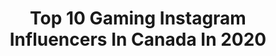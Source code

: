 ---
title: Top 10 Gaming Instagram Influencers In Canada In 2020
description: >-
  Find top gaming Instagram influencers in Canada in 2020. Most popular hashtags: #fyp #boredathome #happyathome #foryoupage.
platform: Instagram
profiles:
  - username: "sachietv"
    fullname: >-
      🌺 𝖘𝖆𝖈𝖍𝖎𝖊
    location: "Canada"
    followers: 22183
    engagement: 919
    commentsToLikes: 0.014516
    avatar: "https://scontent-bos3-1.cdninstagram.com/v/t51.2885-19/s320x320/70770849_980708592271061_92691969842610176_n.jpg?_nc_ht=scontent-bos3-1.cdninstagram.com&_nc_ohc=4jMOq0XpcQQAX-Dm9o4&oh=90ce4699712e86c2998d665a44a3417b&oe=5EBC2862"
    verified: false
    hashtags: "#britishshorthairkitten, #wasian, #fyp, #foryoupage"
  - username: "stella.luna.cos"
    fullname: >-
      ☆Hi Stella Luna☆
    location: "Canada"
    followers: 19062
    engagement: 677
    commentsToLikes: 0.026597
    avatar: "https://scontent-lht6-1.cdninstagram.com/v/t51.2885-19/s320x320/46836644_199884817628133_1875024451888742400_n.jpg?_nc_ht=scontent-lht6-1.cdninstagram.com&_nc_ohc=OdKAsoMQarcAX_6711y&oh=8bd8bae7e87864aa9846d6cfb7149e89&oe=5EB7864B"
    verified: false
    hashtags: "#schoolwatch, #shoto, #poolside, #ahricosplay"
  - username: "setup_shortcut"
    fullname: >-
      Gaming Setups | Gaming PCs 🎮
    location: "Canada"
    followers: 13268
    engagement: 1164
    commentsToLikes: 0.043710
    avatar: "https://instagram.ficn4-1.fna.fbcdn.net/v/t51.2885-19/s320x320/70594791_489802808528922_3056492701441589248_n.jpg?_nc_ht=instagram.ficn4-1.fna.fbcdn.net&_nc_ohc=3T7jEnAycKEAX9W7Usw&oh=2c3de6e1137a15407261c8482d78dc50&oe=5E9E6163"
    verified: false
    hashtags: "#pcmasterrace, #customroom, #gamestation, #gamingpc"
  - username: "cahlaflour"
    fullname: >-
      cahlaflour
    location: "Canada"
    followers: 10289
    engagement: 1266
    commentsToLikes: 0.021404
    avatar: "https://scontent-lhr8-1.cdninstagram.com/v/t51.2885-19/s320x320/80047952_1008502959513646_5718298365310009344_n.jpg?_nc_ht=scontent-lhr8-1.cdninstagram.com&_nc_ohc=w3WSggdCdqEAX-UrmbA&oh=fd85ae273ca7e914e1b75bed0db981f5&oe=5EB96358"
    verified: false
    hashtags: "#travel, #innout, #sfxmakeup, #childsplay"
  - username: "anthonycioffi31"
    fullname: >-
      Anthony Cioffi
    location: "Canada"
    followers: 9486
    engagement: 1033
    commentsToLikes: 0.040290
    avatar: "https://scontent-lhr8-1.cdninstagram.com/v/t51.2885-19/s320x320/36858253_617000255365905_4871299066140557312_n.jpg?_nc_ht=scontent-lhr8-1.cdninstagram.com&_nc_ohc=NGZmrb_JWIgAX_LO7Kn&oh=b40cef6ef393619f1289a41c977a3b1b&oe=5EBC3930"
    verified: true
    hashtags: "#antioxidants, #glutenfree, #tartcherryjuice, #musclerecovery"
  - username: "seejayare"
    fullname: >-
      SeeJayAre
    location: "Canada"
    followers: 22107
    engagement: 294
    commentsToLikes: 0.036218
    avatar: "https://scontent-ams4-1.cdninstagram.com/v/t51.2885-19/s320x320/12960131_1706414892937555_2014513080_a.jpg?_nc_ht=scontent-ams4-1.cdninstagram.com&_nc_ohc=my0tvBYIWZEAX9jldZz&oh=c3b27f6e649d900c11e14255da4bf12d&oe=5E8BB058"
    verified: false
    hashtags: "#arrmanotorious, #oldschoolgamer, #gamingsetup, #retrocollectivena"
  - username: "annemunition"
    fullname: >-
      Anne Munition
    location: "Canada"
    followers: 86952
    engagement: 629
    commentsToLikes: 0.008758
    avatar: "https://scontent-lhr8-1.cdninstagram.com/v/t51.2885-19/s320x320/75601582_434201367494638_4620308251173453824_n.jpg?_nc_ht=scontent-lhr8-1.cdninstagram.com&_nc_ohc=TJE_oeQuGSsAX_uV-yN&oh=75a7138a38b4983806fa6f1930266feb&oe=5EBBD3C1"
    verified: true
    hashtags: "#nvidia, #widowmaker, #annemunition, #siege"
  - username: "knock.nockwhosthere"
    fullname: >-
      Natasha
    location: "Canada"
    followers: 12165
    engagement: 2492
    commentsToLikes: 0.047079
    avatar: "https://scontent-lga3-1.cdninstagram.com/v/t51.2885-19/s320x320/89094985_1533508760132212_6861485017302827008_n.jpg?_nc_ht=scontent-lga3-1.cdninstagram.com&_nc_ohc=rMqfo3CzVGAAX-Xj-hN&oh=4fd169622892eaaef58c54868678b21a&oe=5EBBFDA7"
    verified: false
    hashtags: "#italiana, #italiano, #neiperte, #nbamoments"
  - username: "aileenchristineee"
    fullname: >-
      Aileen Christine
    location: "Canada"
    followers: 6687
    engagement: 1749
    commentsToLikes: 0.034884
    avatar: "https://scontent-bos3-1.cdninstagram.com/v/t51.2885-19/s320x320/90743773_623187661861384_8076246577728978944_n.jpg?_nc_ht=scontent-bos3-1.cdninstagram.com&_nc_ohc=AiRWXNb4AYcAX-3lnDR&oh=177a85fd1f360b6df9bac5b02d96c949&oe=5EBA0F0B"
    verified: false
    hashtags: "#tiktokcanada, #justboredathome, #couplegoals, #viral"
  - username: "sadiealdis"
    fullname: >-
      sadie😽
    location: "Canada"
    followers: 150860
    engagement: 2192
    commentsToLikes: 0.015258
    avatar: "https://scontent-amt2-1.cdninstagram.com/v/t51.2885-19/s320x320/83674093_2473082906287643_251121987563290624_n.jpg?_nc_ht=scontent-amt2-1.cdninstagram.com&_nc_ohc=PKkiTr8-K-EAX_QblkG&oh=8bc0cf8d216cd73ab6993bc0914ef6cc&oe=5EBAAE7A"
    verified: false
    hashtags: "#aesthetic, #quaratinelife, #mmyea, #reallifeathome"
---